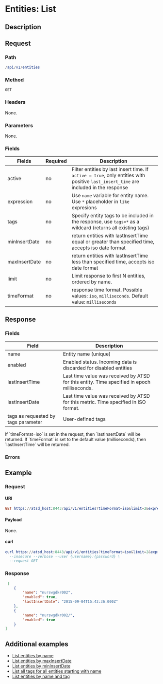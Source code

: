 # Entities: List

## Description

## Request

### Path

```elm
/api/v1/entities
```

### Method

```
GET
```

### Headers

None.

### Parameters

None.

### Fields

|**Fields**|**Required**|**Description**|
|---|---|---|
|active|no|Filter entities by last insert time. If `active = true`, only entities with positive `last_insert_time` are included in the response|
|expression|no|Use `name` variable for entity name. Use `*` placeholder in `like` expresions|
|tags|no|Specify entity tags to be included in the response, use `tags=*` as a wildcard (returns all existing tags)|
|minInsertDate|no|return entities with lastInsertTime equal or greater than specified time, accepts iso date format|
|maxInsertDate|no|return entities with lastInsertTime less than specified time, accepts iso date format|
|limit|no|Limit response to first N entities, ordered by name.|
|timeFormat|no|response time format. Possible values: `iso`, `milliseconds`. Default value: `milliseconds`|


## Response

### Fields

| **Field**                            | **Description**                                                                             |
|---|---|
| name                                | Entity name (unique)                                                                        |
| enabled                             | Enabled status. Incoming data is discarded for disabled entities                            |
| lastInsertTime                      | Last time value was received by ATSD for this entity. Time specified in epoch milliseconds. |
 |lastInsertDate|Last time value was received by ATSD for this metric. Time specified in ISO format.|
|tags as requested by tags parameter|User-defined tags|

<aside class="notice">
If `timeFormat=iso` is set in the request, then `lastInsertDate` will be returned. If `timeFormat` is set to the default value (milliseconds), then `lastInsertTime` will be returned.
</aside>

### Errors

## Example

### Request

#### URI

```elm
GET https://atsd_host:8443/api/v1/entities?timeFormat=iso&limit=2&expression=name%20like%20%27nurs*%27
```

#### Payload

None.

#### curl

```elm
curl https://atsd_host:8443/api/v1/entities?timeFormat=iso&limit=2&expression=name%20like%20%27nurs*%27 \
  --insecure --verbose --user {username}:{password} \
  --request GET
```

### Response

```json
 [
    {
        "name": "nurswgdkr002",
        "enabled": true,
        "lastInsertDate": "2015-09-04T15:43:36.000Z"
    },
    {
        "name": "nurswgdkr002/",
        "enabled": true
    }
]
```

## Additional examples
* [List entities by name](./examples/list-entities-by-name.md)
* [List entities by maxInsertDate](./examples/list-entities-by-maxinsertdate.md)
* [List entities by minInsertDate](./examples/list-entities-by-mininsertdate.md)
* [List all tags for all entities starting with name](examples/list-all-tags-for-all-entities-with-name.md)
* [List entities by name and tag](examples/list-entities-by-tag-containing-hbase.md)




